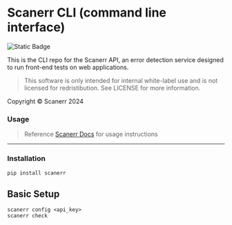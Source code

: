 # Scanerr CLI (command line interface)

![Static Badge](https://img.shields.io/badge/CLI-Available-mint)

This is the CLI repo for the Scanerr API, an error detection service designed to run front-end tests on web applications.

> This software is only intended for internal white-label use and is not licensed for redristibution. See LICENSE for more information.

Copyright © Scanerr 2024

### Usage
> Reference <a target="_blank" href="https://docs.scanerr.io/guides/cli.html">Scanerr Docs</a> for usage instructions

---

### Installation
```shell
pip install scanerr
```

## Basic Setup
```shell
scanerr config <api_key>
scanerr check
```

